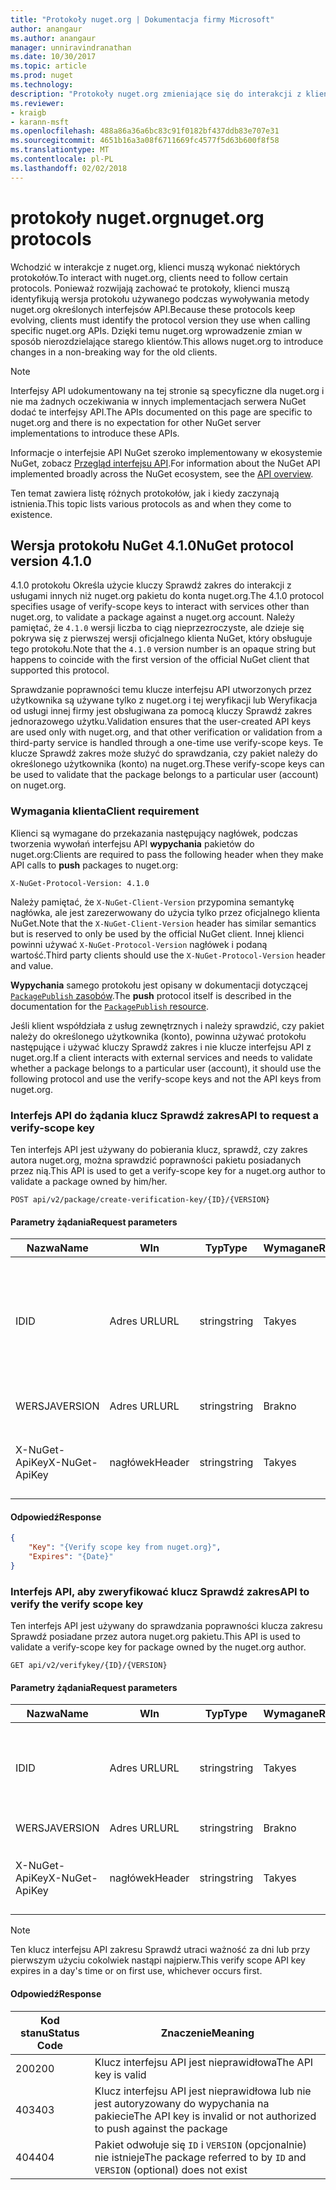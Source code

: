 ```yaml
---
title: "Protokoły nuget.org | Dokumentacja firmy Microsoft"
author: anangaur
ms.author: anangaur
manager: unniravindranathan
ms.date: 10/30/2017
ms.topic: article
ms.prod: nuget
ms.technology: 
description: "Protokoły nuget.org zmieniające się do interakcji z klientów NuGet."
ms.reviewer:
- kraigb
- karann-msft
ms.openlocfilehash: 488a86a36a6bc83c91f0182bf437ddb83e707e31
ms.sourcegitcommit: 4651b16a3a08f6711669fc4577f5d63b600f8f58
ms.translationtype: MT
ms.contentlocale: pl-PL
ms.lasthandoff: 02/02/2018
---
```

# <a name="nugetorg-protocols"></a><span data-ttu-id="86e4b-103">protokoły nuget.org</span><span class="sxs-lookup"><span data-stu-id="86e4b-103">nuget.org protocols</span></span>

<span data-ttu-id="86e4b-104">Wchodzić w interakcje z nuget.org, klienci muszą wykonać niektórych protokołów.</span><span class="sxs-lookup"><span data-stu-id="86e4b-104">To interact with nuget.org, clients need to follow certain protocols.</span></span> <span data-ttu-id="86e4b-105">Ponieważ rozwijają zachować te protokoły, klienci muszą identyfikują wersja protokołu używanego podczas wywoływania metody nuget.org określonych interfejsów API.</span><span class="sxs-lookup"><span data-stu-id="86e4b-105">Because these protocols keep evolving, clients must identify the protocol version they use when calling specific nuget.org APIs.</span></span> <span data-ttu-id="86e4b-106">Dzięki temu nuget.org wprowadzenie zmian w sposób nierozdzielające starego klientów.</span><span class="sxs-lookup"><span data-stu-id="86e4b-106">This allows nuget.org to introduce changes in a non-breaking way for the old clients.</span></span>

> [!Note]
> <span data-ttu-id="86e4b-107">Interfejsy API udokumentowany na tej stronie są specyficzne dla nuget.org i nie ma żadnych oczekiwania w innych implementacjach serwera NuGet dodać te interfejsy API.</span><span class="sxs-lookup"><span data-stu-id="86e4b-107">The APIs documented on this page are specific to nuget.org and there is no expectation for other NuGet server implementations to introduce these APIs.</span></span> 

<span data-ttu-id="86e4b-108">Informacje o interfejsie API NuGet szeroko implementowany w ekosystemie NuGet, zobacz [Przegląd interfejsu API](overview.md).</span><span class="sxs-lookup"><span data-stu-id="86e4b-108">For information about the NuGet API implemented broadly across the NuGet ecosystem, see the [API overview](overview.md).</span></span>

<span data-ttu-id="86e4b-109">Ten temat zawiera listę różnych protokołów, jak i kiedy zaczynają istnienia.</span><span class="sxs-lookup"><span data-stu-id="86e4b-109">This topic lists various protocols as and when they come to existence.</span></span>

## <a name="nuget-protocol-version-410"></a><span data-ttu-id="86e4b-110">Wersja protokołu NuGet 4.1.0</span><span class="sxs-lookup"><span data-stu-id="86e4b-110">NuGet protocol version 4.1.0</span></span>

<span data-ttu-id="86e4b-111">4.1.0 protokołu Określa użycie kluczy Sprawdź zakres do interakcji z usługami innych niż nuget.org pakietu do konta nuget.org.</span><span class="sxs-lookup"><span data-stu-id="86e4b-111">The 4.1.0 protocol specifies usage of verify-scope keys to interact with services other than nuget.org, to validate a package against a nuget.org account.</span></span> <span data-ttu-id="86e4b-112">Należy pamiętać, że `4.1.0` wersji liczba to ciąg nieprzezroczyste, ale dzieje się pokrywa się z pierwszej wersji oficjalnego klienta NuGet, który obsługuje tego protokołu.</span><span class="sxs-lookup"><span data-stu-id="86e4b-112">Note that the `4.1.0` version number is an opaque string but happens to coincide with the first version of the official NuGet client that supported this protocol.</span></span>

<span data-ttu-id="86e4b-113">Sprawdzanie poprawności temu klucze interfejsu API utworzonych przez użytkownika są używane tylko z nuget.org i tej weryfikacji lub Weryfikacja od usługi innej firmy jest obsługiwana za pomocą kluczy Sprawdź zakres jednorazowego użytku.</span><span class="sxs-lookup"><span data-stu-id="86e4b-113">Validation ensures that the user-created API keys are used only with nuget.org, and that other verification or validation from a third-party service is handled through a one-time use verify-scope keys.</span></span> <span data-ttu-id="86e4b-114">Te klucze Sprawdź zakres może służyć do sprawdzania, czy pakiet należy do określonego użytkownika (konto) na nuget.org.</span><span class="sxs-lookup"><span data-stu-id="86e4b-114">These verify-scope keys can be used to validate that the package belongs to a particular user (account) on nuget.org.</span></span>

### <a name="client-requirement"></a><span data-ttu-id="86e4b-115">Wymagania klienta</span><span class="sxs-lookup"><span data-stu-id="86e4b-115">Client requirement</span></span>

<span data-ttu-id="86e4b-116">Klienci są wymagane do przekazania następujący nagłówek, podczas tworzenia wywołań interfejsu API **wypychania** pakietów do nuget.org:</span><span class="sxs-lookup"><span data-stu-id="86e4b-116">Clients are required to pass the following header when they make API calls to **push** packages to nuget.org:</span></span>

    X-NuGet-Protocol-Version: 4.1.0

<span data-ttu-id="86e4b-117">Należy pamiętać, że `X-NuGet-Client-Version` przypomina semantykę nagłówka, ale jest zarezerwowany do użycia tylko przez oficjalnego klienta NuGet.</span><span class="sxs-lookup"><span data-stu-id="86e4b-117">Note that the `X-NuGet-Client-Version` header has similar semantics but is reserved to only be used by the official NuGet client.</span></span> <span data-ttu-id="86e4b-118">Innej klienci powinni używać `X-NuGet-Protocol-Version` nagłówek i podaną wartość.</span><span class="sxs-lookup"><span data-stu-id="86e4b-118">Third party clients should use the `X-NuGet-Protocol-Version` header and value.</span></span>

<span data-ttu-id="86e4b-119">**Wypychania** samego protokołu jest opisany w dokumentacji dotyczącej [ `PackagePublish` zasobów](package-publish-resource.md).</span><span class="sxs-lookup"><span data-stu-id="86e4b-119">The **push** protocol itself is described in the documentation for the [`PackagePublish` resource](package-publish-resource.md).</span></span>

<span data-ttu-id="86e4b-120">Jeśli klient współdziała z usług zewnętrznych i należy sprawdzić, czy pakiet należy do określonego użytkownika (konto), powinna używać protokołu następujące i używać kluczy Sprawdź zakres i nie klucze interfejsu API z nuget.org.</span><span class="sxs-lookup"><span data-stu-id="86e4b-120">If a client interacts with external services and needs to validate whether a package belongs to a particular user (account), it should use the following protocol and use the verify-scope keys and not the API keys from nuget.org.</span></span>

### <a name="api-to-request-a-verify-scope-key"></a><span data-ttu-id="86e4b-121">Interfejs API do żądania klucz Sprawdź zakres</span><span class="sxs-lookup"><span data-stu-id="86e4b-121">API to request a verify-scope key</span></span>

<span data-ttu-id="86e4b-122">Ten interfejs API jest używany do pobierania klucz, sprawdź, czy zakres autora nuget.org, można sprawdzić poprawności pakietu posiadanych przez nią.</span><span class="sxs-lookup"><span data-stu-id="86e4b-122">This API is used to get a verify-scope key for a nuget.org author to validate a package owned by him/her.</span></span>

    POST api/v2/package/create-verification-key/{ID}/{VERSION}

#### <a name="request-parameters"></a><span data-ttu-id="86e4b-123">Parametry żądania</span><span class="sxs-lookup"><span data-stu-id="86e4b-123">Request parameters</span></span>

<span data-ttu-id="86e4b-124">Nazwa</span><span class="sxs-lookup"><span data-stu-id="86e4b-124">Name</span></span>           | <span data-ttu-id="86e4b-125">W</span><span class="sxs-lookup"><span data-stu-id="86e4b-125">In</span></span>     | <span data-ttu-id="86e4b-126">Typ</span><span class="sxs-lookup"><span data-stu-id="86e4b-126">Type</span></span>   | <span data-ttu-id="86e4b-127">Wymagane</span><span class="sxs-lookup"><span data-stu-id="86e4b-127">Required</span></span> | <span data-ttu-id="86e4b-128">Uwagi</span><span class="sxs-lookup"><span data-stu-id="86e4b-128">Notes</span></span>
-------------- | ------ | ------ | -------- | -----
<span data-ttu-id="86e4b-129">ID</span><span class="sxs-lookup"><span data-stu-id="86e4b-129">ID</span></span>             | <span data-ttu-id="86e4b-130">Adres URL</span><span class="sxs-lookup"><span data-stu-id="86e4b-130">URL</span></span>    | <span data-ttu-id="86e4b-131">string</span><span class="sxs-lookup"><span data-stu-id="86e4b-131">string</span></span> | <span data-ttu-id="86e4b-132">Tak</span><span class="sxs-lookup"><span data-stu-id="86e4b-132">yes</span></span>      | <span data-ttu-id="86e4b-133">Identidier pakiet, dla którego wymagany jest klucz Sprawdź zakres</span><span class="sxs-lookup"><span data-stu-id="86e4b-133">The package identidier for which the verify scope key is requested</span></span>
<span data-ttu-id="86e4b-134">WERSJA</span><span class="sxs-lookup"><span data-stu-id="86e4b-134">VERSION</span></span>        | <span data-ttu-id="86e4b-135">Adres URL</span><span class="sxs-lookup"><span data-stu-id="86e4b-135">URL</span></span>    | <span data-ttu-id="86e4b-136">string</span><span class="sxs-lookup"><span data-stu-id="86e4b-136">string</span></span> | <span data-ttu-id="86e4b-137">Brak</span><span class="sxs-lookup"><span data-stu-id="86e4b-137">no</span></span>       | <span data-ttu-id="86e4b-138">Wersja pakietu</span><span class="sxs-lookup"><span data-stu-id="86e4b-138">The package version</span></span>
<span data-ttu-id="86e4b-139">X-NuGet-ApiKey</span><span class="sxs-lookup"><span data-stu-id="86e4b-139">X-NuGet-ApiKey</span></span> | <span data-ttu-id="86e4b-140">nagłówek</span><span class="sxs-lookup"><span data-stu-id="86e4b-140">Header</span></span> | <span data-ttu-id="86e4b-141">string</span><span class="sxs-lookup"><span data-stu-id="86e4b-141">string</span></span> | <span data-ttu-id="86e4b-142">Tak</span><span class="sxs-lookup"><span data-stu-id="86e4b-142">yes</span></span>      | <span data-ttu-id="86e4b-143">Na przykład:`X-NuGet-ApiKey: {USER_API_KEY}`</span><span class="sxs-lookup"><span data-stu-id="86e4b-143">For example, `X-NuGet-ApiKey: {USER_API_KEY}`</span></span>

#### <a name="response"></a><span data-ttu-id="86e4b-144">Odpowiedź</span><span class="sxs-lookup"><span data-stu-id="86e4b-144">Response</span></span>

```json
{
    "Key": "{Verify scope key from nuget.org}",
    "Expires": "{Date}"
}
```

### <a name="api-to-verify-the-verify-scope-key"></a><span data-ttu-id="86e4b-145">Interfejs API, aby zweryfikować klucz Sprawdź zakres</span><span class="sxs-lookup"><span data-stu-id="86e4b-145">API to verify the verify scope key</span></span>

<span data-ttu-id="86e4b-146">Ten interfejs API jest używany do sprawdzania poprawności klucza zakresu Sprawdź posiadane przez autora nuget.org pakietu.</span><span class="sxs-lookup"><span data-stu-id="86e4b-146">This API is used to validate a verify-scope key for package owned by the nuget.org author.</span></span>

    GET api/v2/verifykey/{ID}/{VERSION}

#### <a name="request-parameters"></a><span data-ttu-id="86e4b-147">Parametry żądania</span><span class="sxs-lookup"><span data-stu-id="86e4b-147">Request parameters</span></span>

<span data-ttu-id="86e4b-148">Nazwa</span><span class="sxs-lookup"><span data-stu-id="86e4b-148">Name</span></span>           | <span data-ttu-id="86e4b-149">W</span><span class="sxs-lookup"><span data-stu-id="86e4b-149">In</span></span>     | <span data-ttu-id="86e4b-150">Typ</span><span class="sxs-lookup"><span data-stu-id="86e4b-150">Type</span></span>   | <span data-ttu-id="86e4b-151">Wymagane</span><span class="sxs-lookup"><span data-stu-id="86e4b-151">Required</span></span> | <span data-ttu-id="86e4b-152">Uwagi</span><span class="sxs-lookup"><span data-stu-id="86e4b-152">Notes</span></span>
-------------  | ------ | ------ | -------- | -----
<span data-ttu-id="86e4b-153">ID</span><span class="sxs-lookup"><span data-stu-id="86e4b-153">ID</span></span>             | <span data-ttu-id="86e4b-154">Adres URL</span><span class="sxs-lookup"><span data-stu-id="86e4b-154">URL</span></span>    | <span data-ttu-id="86e4b-155">string</span><span class="sxs-lookup"><span data-stu-id="86e4b-155">string</span></span> | <span data-ttu-id="86e4b-156">Tak</span><span class="sxs-lookup"><span data-stu-id="86e4b-156">yes</span></span>      | <span data-ttu-id="86e4b-157">Identyfikator pakietu, dla którego wymagany jest klucz Sprawdź zakres</span><span class="sxs-lookup"><span data-stu-id="86e4b-157">The package identifier for which the verify scope key is requested</span></span>
<span data-ttu-id="86e4b-158">WERSJA</span><span class="sxs-lookup"><span data-stu-id="86e4b-158">VERSION</span></span>        | <span data-ttu-id="86e4b-159">Adres URL</span><span class="sxs-lookup"><span data-stu-id="86e4b-159">URL</span></span>    | <span data-ttu-id="86e4b-160">string</span><span class="sxs-lookup"><span data-stu-id="86e4b-160">string</span></span> | <span data-ttu-id="86e4b-161">Brak</span><span class="sxs-lookup"><span data-stu-id="86e4b-161">no</span></span>       | <span data-ttu-id="86e4b-162">Wersja pakietu</span><span class="sxs-lookup"><span data-stu-id="86e4b-162">The package version</span></span>
<span data-ttu-id="86e4b-163">X-NuGet-ApiKey</span><span class="sxs-lookup"><span data-stu-id="86e4b-163">X-NuGet-ApiKey</span></span> | <span data-ttu-id="86e4b-164">nagłówek</span><span class="sxs-lookup"><span data-stu-id="86e4b-164">Header</span></span> | <span data-ttu-id="86e4b-165">string</span><span class="sxs-lookup"><span data-stu-id="86e4b-165">string</span></span> | <span data-ttu-id="86e4b-166">Tak</span><span class="sxs-lookup"><span data-stu-id="86e4b-166">yes</span></span>      | <span data-ttu-id="86e4b-167">Na przykład:`X-NuGet-ApiKey: {VERIFY_SCOPE_KEY}`</span><span class="sxs-lookup"><span data-stu-id="86e4b-167">For example, `X-NuGet-ApiKey: {VERIFY_SCOPE_KEY}`</span></span>

> [!Note]
> <span data-ttu-id="86e4b-168">Ten klucz interfejsu API zakresu Sprawdź utraci ważność za dni lub przy pierwszym użyciu cokolwiek nastąpi najpierw.</span><span class="sxs-lookup"><span data-stu-id="86e4b-168">This verify scope API key expires in a day's time or on first use, whichever occurs first.</span></span>

#### <a name="response"></a><span data-ttu-id="86e4b-169">Odpowiedź</span><span class="sxs-lookup"><span data-stu-id="86e4b-169">Response</span></span>

<span data-ttu-id="86e4b-170">Kod stanu</span><span class="sxs-lookup"><span data-stu-id="86e4b-170">Status Code</span></span> | <span data-ttu-id="86e4b-171">Znaczenie</span><span class="sxs-lookup"><span data-stu-id="86e4b-171">Meaning</span></span>
----------- | -------
<span data-ttu-id="86e4b-172">200</span><span class="sxs-lookup"><span data-stu-id="86e4b-172">200</span></span>         | <span data-ttu-id="86e4b-173">Klucz interfejsu API jest nieprawidłowa</span><span class="sxs-lookup"><span data-stu-id="86e4b-173">The API key is valid</span></span>
<span data-ttu-id="86e4b-174">403</span><span class="sxs-lookup"><span data-stu-id="86e4b-174">403</span></span>         | <span data-ttu-id="86e4b-175">Klucz interfejsu API jest nieprawidłowa lub nie jest autoryzowany do wypychania na pakiecie</span><span class="sxs-lookup"><span data-stu-id="86e4b-175">The API key is invalid or not authorized to push against the package</span></span>
<span data-ttu-id="86e4b-176">404</span><span class="sxs-lookup"><span data-stu-id="86e4b-176">404</span></span>         | <span data-ttu-id="86e4b-177">Pakiet odwołuje się `ID` i `VERSION` (opcjonalnie) nie istnieje</span><span class="sxs-lookup"><span data-stu-id="86e4b-177">The package referred to by `ID` and `VERSION` (optional) does not exist</span></span>
